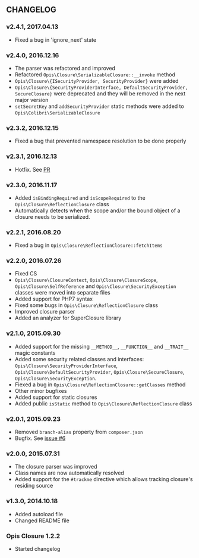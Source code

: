 CHANGELOG
---------
### v2.4.1, 2017.04.13

* Fixed a bug in 'ignore_next' state

### v2.4.0, 2016.12.16

* The parser was refactored and improved
* Refactored `Opis\Closure\SerializableClosure::__invoke` method
* `Opis\Closure\{ISecurityProvider, SecurityProvider}` were added
* `Opis\Closure\{SecurityProviderInterface, DefaultSecurityProvider, SecureClosure}` were deprecated
and they will be removed in the next major version
* `setSecretKey` and `addSecurityProvider` static methods were added to `Opis\Colibri\SerializableClosure`

### v2.3.2, 2016.12.15

* Fixed a bug that prevented namespace resolution to be done properly

### v2.3.1, 2016.12.13

* Hotfix. See [PR](https://github.com/opis/closure/pull/7)

### v2.3.0, 2016.11.17

* Added `isBindingRequired` and `isScopeRequired` to the `Opis\Closure\ReflectionClosure` class
* Automatically detects when the scope and/or the bound object of a closure needs to be serialized.

### v2.2.1, 2016.08.20

* Fixed a bug in `Opis\Closure\ReflectionClosure::fetchItems`

### v2.2.0, 2016.07.26

* Fixed CS
* `Opis\Closure\ClosureContext`, `Opis\Closure\ClosureScope`, `Opis\Closure\SelfReference`
 and `Opis\Closure\SecurityException` classes were moved into separate files
* Added support for PHP7 syntax
* Fixed some bugs in `Opis\Closure\ReflectionClosure` class
* Improved closure parser
* Added an analyzer for SuperClosure library

### v2.1.0, 2015.09.30

* Added support for the missing `__METHOD__`, `__FUNCTION__` and `__TRAIT__` magic constants
* Added some security related classes and interfaces: `Opis\Closure\SecurityProviderInterface`,
`Opis\Closure\DefaultSecurityProvider`, `Opis\Closure\SecureClosure`, `Opis\Closure\SecurityException`.
* Fiexed a bug in `Opis\Closure\ReflectionClosure::getClasses` method
* Other minor bugfixes
* Added support for static closures
* Added public `isStatic` method to `Opis\Closure\ReflectionClosure` class


### v2.0.1, 2015.09.23

* Removed `branch-alias` property from `composer.json`
* Bugfix. See [issue #6](https://github.com/opis/closure/issues/6)

### v2.0.0, 2015.07.31

* The closure parser was improved
* Class names are now automatically resolved
* Added support for the `#trackme` directive which allows tracking closure's residing source

### v1.3.0, 2014.10.18

* Added autoload file
* Changed README file

### Opis Closure 1.2.2

* Started changelog
